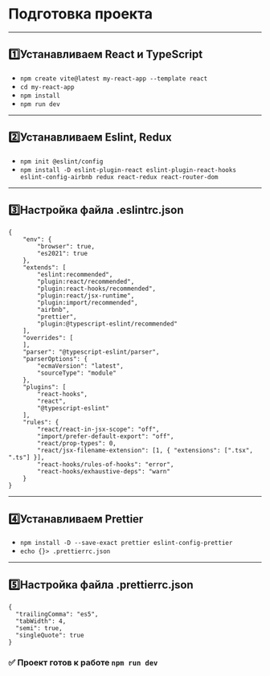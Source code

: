 # Подготовка проекта
___
## :one:Устанавливаем React и TypeScript

* `npm create vite@latest my-react-app --template react`
* `cd my-react-app`
* `npm install`
* `npm run dev`
___
## :two:Устанавливаем Eslint, Redux
* `npm init @eslint/config`
* `npm install -D eslint-plugin-react eslint-plugin-react-hooks eslint-config-airbnb redux react-redux react-router-dom`
___
## :three:Настройка файла .eslintrc.json
```
{
    "env": {
        "browser": true,
        "es2021": true
    },
    "extends": [
        "eslint:recommended",
        "plugin:react/recommended",
        "plugin:react-hooks/recommended",
        "plugin:react/jsx-runtime",
        "plugin:import/recommended",
        "airbnb",
        "prettier",
        "plugin:@typescript-eslint/recommended"
    ],
    "overrides": [
    ],
    "parser": "@typescript-eslint/parser",
    "parserOptions": {
        "ecmaVersion": "latest",
        "sourceType": "module"
    },
    "plugins": [
        "react-hooks",
        "react",
        "@typescript-eslint"
    ],
    "rules": {
        "react/react-in-jsx-scope": "off",
        "import/prefer-default-export": "off",
        "react/prop-types": 0,
        "react/jsx-filename-extension": [1, { "extensions": [".tsx", ".ts"] }],
        "react-hooks/rules-of-hooks": "error",
        "react-hooks/exhaustive-deps": "warn" 
    }
}
```
___
## :four:Устанавливаем Prettier
* `npm install -D --save-exact prettier eslint-config-prettier`
* `echo {}> .prettierrc.json`
___
## :five:Настройка файла .prettierrc.json
```
{
  "trailingComma": "es5",
  "tabWidth": 4,
  "semi": true,
  "singleQuote": true
}
```
### :white_check_mark: Проект готов к работе `npm run dev`
